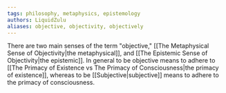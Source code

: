 ```yaml
---
tags: philosophy, metaphysics, epistemology
authors: LiquidZulu
aliases: objective, objectivity, objectively
---
```


There are two main senses of the term "objective," [[The Metaphysical Sense of Objectivity|the metaphysical]], and [[The Epistemic Sense of Objectivity|the epistemic]]. In general to be objective means to adhere to [[The Primacy of Existence vs The Primacy of Consciousness|the primacy of existence]], whereas to be [[Subjective|subjective]] means to adhere to the primacy of consciousness.